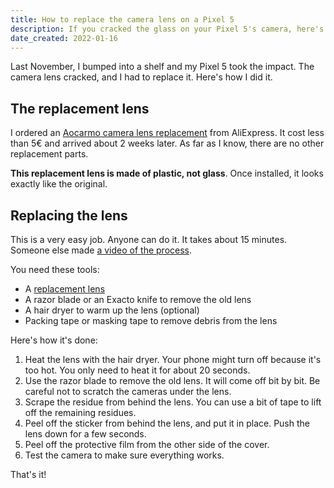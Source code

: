 ```yaml
---
title: How to replace the camera lens on a Pixel 5
description: If you cracked the glass on your Pixel 5's camera, here's how to change it.
date_created: 2022-01-16
---
```


Last November, I bumped into a shelf and my Pixel 5 took the impact. The camera lens cracked, and I had to replace it. Here's how I did it.

## The replacement lens

I ordered an [Aocarmo camera lens replacement](https://aliexpress.com/item/1005002449381658.html) from AliExpress. It cost less than 5€ and arrived about 2 weeks later. As far as I know, there are no other replacement parts.

**This replacement lens is made of plastic, not glass**. Once installed, it looks exactly like the original.

## Replacing the lens

This is a very easy job. Anyone can do it. It takes about 15 minutes. Someone else made [a video of the process](https://www.youtube.com/watch?v=EKGTJ6o19Dk).

You need these tools:

- A [replacement lens](https://aliexpress.com/item/1005002449381658.html)
- A razor blade or an Exacto knife to remove the old lens
- A hair dryer to warm up the lens (optional)
- Packing tape or masking tape to remove debris from the lens

Here's how it's done:

1. Heat the lens with the hair dryer. Your phone might turn off because it's too hot. You only need to heat it for about 20 seconds.
2. Use the razor blade to remove the old lens. It will come off bit by bit. Be careful not to scratch the cameras under the lens.
3. Scrape the residue from behind the lens. You can use a bit of tape to lift off the remaining residues.
4. Peel off the sticker from behind the lens, and put it in place. Push the lens down for a few seconds.
5. Peel off the protective film from the other side of the cover.
6. Test the camera to make sure everything works.

That's it!

